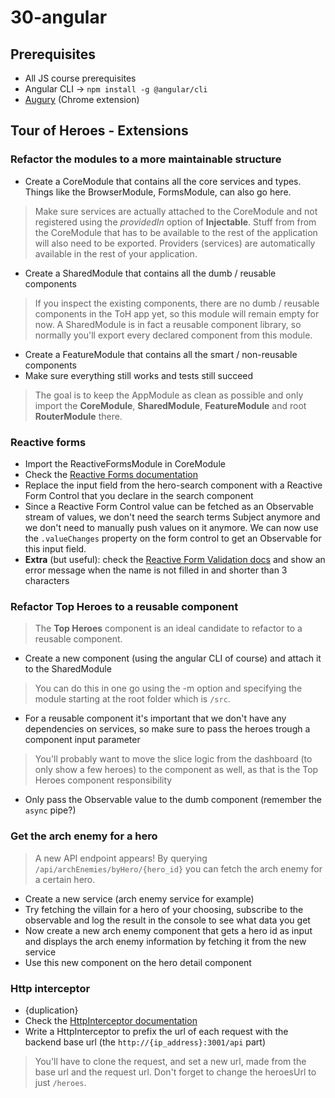 # 30-angular 

## Prerequisites
- All JS course prerequisites
- Angular CLI &rarr; `npm install -g @angular/cli`
- [Augury](https://chrome.google.com/webstore/detail/augury/elgalmkoelokbchhkhacckoklkejnhcd) (Chrome extension)

## Tour of Heroes - Extensions

### Refactor the modules to a more maintainable structure
- Create a CoreModule that contains all the core services and types. Things like the BrowserModule, FormsModule, can also go here.
> Make sure services are actually attached to the CoreModule and not registered using the _providedIn_ option of **Injectable**. Stuff from from the CoreModule that has to be available to the rest of the application will also need to be exported. Providers (services) are automatically available in the rest of your application.
- Create a SharedModule that contains all the dumb / reusable components
> If you inspect the existing components, there are no dumb / reusable components in the ToH app yet, so this module will remain empty for now. A SharedModule is in fact a reusable component library, so normally you'll export every declared component from this module.
- Create a FeatureModule that contains all the smart / non-reusable components
- Make sure everything still works and tests still succeed
> The goal is to keep the AppModule as clean as possible and only import the **CoreModule**, **SharedModule**, **FeatureModule** and root **RouterModule** there.

### Reactive forms
- Import the ReactiveFormsModule in CoreModule
- Check the [Reactive Forms documentation](https://angular.io/guide/reactive-forms)
- Replace the input field from the hero-search component with a Reactive Form Control that you declare in the search component
- Since a Reactive Form Control value can be fetched as an Observable stream of values, we don't need the search terms Subject anymore and we don't need to manually push values on it anymore. We can now use the `.valueChanges` property on the form control to get an Observable for this input field.
- **Extra** (but useful): check the [Reactive Form Validation docs](https://angular.io/guide/form-validation#built-in-validators) and show an error message when the name is not filled in and shorter than 3 characters

### Refactor Top Heroes to a reusable component
> The **Top Heroes** component is an ideal candidate to refactor to a reusable component.
- Create a new component (using the angular CLI of course) and attach it to the SharedModule
> You can do this in one go using the -m option and specifying the module starting at the root folder which is `/src`.
- For a reusable component it's important that we don't have any dependencies on services, so make sure to pass the heroes trough a component input parameter
> You'll probably want to move the slice logic from the dashboard (to only show a few heroes) to the component as well, as that is the Top Heroes component responsibility
- Only pass the Observable value to the dumb component (remember the `async` pipe?)

### Get the arch enemy for a hero
> A new API endpoint appears! By querying `/api/archEnemies/byHero/{hero_id}` you can fetch the arch enemy for a certain hero.
- Create a new service (arch enemy service for example)
- Try fetching the villain for a hero of your choosing, subscribe to the observable and log the result in the console to see what data you get
- Now create a new arch enemy component that gets a hero id as input and displays the arch enemy information by fetching it from the new service
- Use this new component on the hero detail component

### Http interceptor
- {duplication}
- Check the [HttpInterceptor documentation](https://angular.io/guide/http#write-an-interceptor)
- Write a HttpInterceptor to prefix the url of each request with the backend base url (the `http://{ip_address}:3001/api` part)
> You'll have to clone the request, and set a new url, made from the base url and the request url. Don't forget to change the heroesUrl to just `/heroes`.
